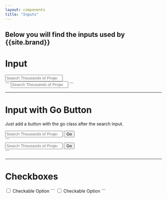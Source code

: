 ```yaml
---
layout: components
title: "Inputs"
---
```


## Below you will find the inputs used by {{site.brand}}

# Input
<div class="banner">
  <input placeholder="Search Thousands of Projects..." type="search" aria-label="search">
</div>
```
<input placeholder="Search Thousands of Projects..." type="search" aria-label="search">
```

---

# Input with Go Button
Just add a button with the go class after the search input.
<div class="banner">
  <input placeholder="Search Thousands of Projects..." type="search" aria-label="search">
  <button class="go">Go</button>
</div>
```
<div class="banner">
  <input placeholder="Search Thousands of Projects..." type="search" aria-label="search">
  <button class="go">Go</button>
</div>
```

---

# Checkboxes
<input id="checkbox-1" type="checkbox">
<label for="checkbox-1">Checkable Option</label>
```
<input type="checkbox">
<label>Checkable Option</label>
```
